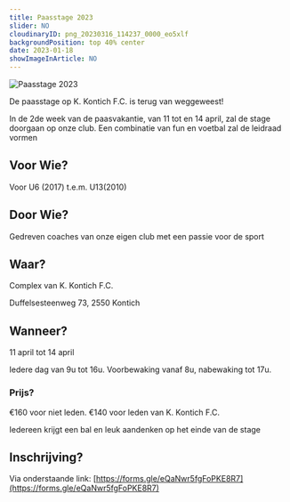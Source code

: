 ```yaml
---
title: Paasstage 2023
slider: NO
cloudinaryID: png_20230316_114237_0000_eo5xlf
backgroundPosition: top 40% center
date: 2023-01-18
showImageInArticle: NO
---
```


<div class="mb-6">
    <img style="max-width: 100%; height: auto;" src="https://res.cloudinary.com/kkontichfc/image/upload/v1679510262/nieuws/png_20230316_114237_0000_eo5xlf.png" alt="Paasstage 2023" />
</div>

De paasstage op K. Kontich F.C. is terug van weggeweest!

In de 2de week van de paasvakantie, van 11 tot en 14 april, zal de stage doorgaan op onze club. Een combinatie van fun en voetbal zal de leidraad vormen

## Voor Wie?

Voor U6 (2017) t.e.m. U13(2010)

## Door Wie?

Gedreven coaches van onze eigen club met een passie voor de sport

## Waar?

Complex van K. Kontich F.C.

Duffelsesteenweg 73,
2550 Kontich

## Wanneer?

11 april tot 14 april

Iedere dag van 9u tot 16u. Voorbewaking vanaf 8u, nabewaking tot 17u.

### Prijs?

€160 voor niet leden.
€140 voor leden van K. Kontich F.C.

Iedereen krijgt een bal en leuk aandenken op het einde van de stage

## Inschrijving?

Via onderstaande link:
[https://forms.gle/eQaNwr5fgFoPKE8R7](https://forms.gle/eQaNwr5fgFoPKE8R7)
